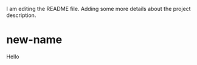 I am editing the README file. Adding some more details about the project description.
# new-name
Hello
